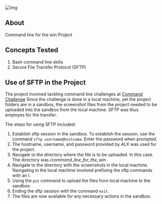 ![img](https://assets.imaginablefutures.com/media/images/ALX_Logo.max-200x150.png)

## About 
Command line for the win Project

## Concepts Tested
1. Bash command line skills
2. Secure File Transfer Protocol (SFTP)

## Use of SFTP in the Project
The project involved tackling command line challenges at [Command Challenge](https://cmdchallenge.com)
Since the challenge is done in a local machine, yet the project folders are in a sandbox, the screenshot files from the project needed to be uploaded into the sandbox from the local machine. SFTP was thus employes for the transfer.

The steps for using SFTP included:

1. Establish sftp session in the sandbox. To establish the session, use the command ``sftp username@hostname``. Enter the password when prompted.
2. The hostname, username, and password provided by ALX was used for the project.
2. Navigate to the directory where the file is to be uploaded. In this case. The directory was */command_line_for_the_win*
3. Navigate to the directory with the screenshots in the local machine. Navigating in the local machine involved prefixing the sftp commands with an l.
4. Using the ``put`` command to upload the files from local machine to the sandbox.
5. Ending the sftp session with the command ``exit``.
6. The  files are now available for any necessary actions in the sandbox.
